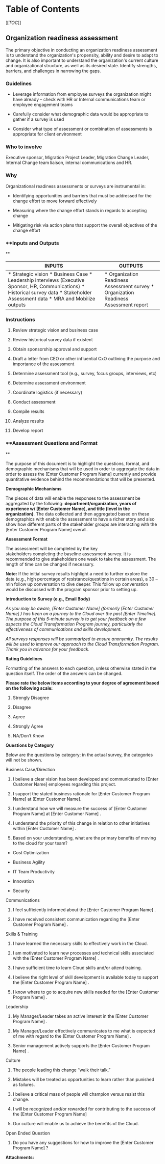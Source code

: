   

  

|    |    |    |    |
| --- | --- | --- | --- |

  

**Table of Contents**
=====================

[[_TOC_]]

**Organization readiness assessment**
-------------------------------------

The primary objective in conducting an organization readiness assessment is to understand the organization's propensity, ability and desire to adapt to change. It is also important to understand the organization's current culture and organizational structure, as well as its desired state. Identify strengths, barriers, and challenges in narrowing the gaps.

### **Guidelines**

*   Leverage information from employee surveys the organization might have already – check with HR or Internal communications team or employee engagement teams
    
*   Carefully consider what demographic data would be appropriate to gather if a survey is used
    
*   Consider what type of assessment or combination of assessments is appropriate for client environment
    

### **Who to involve**

Executive sponsor, Migration Project Leader, Migration Change Leader, Internal Change team liaison, internal communications and HR.

### **Why**

Organizational readiness assessments or surveys are instrumental in:

*   Identifying opportunities and barriers that must be addressed for the change effort to move forward effectively
    
*   Measuring where the change effort stands in regards to accepting change
    
*   Mitigating risk via action plans that support the overall objectives of the change effort
    

### **Inputs and Outputs  
**

  

|   **INPUTS**   |   **OUTPUTS**   |
| --- | --- |
|   *   Strategic vision      *   Business Case      *   Leadership interviews (Executive Sponsor, HR, Communications)      *   Historical survey data      *   Stakeholder Assessment data      *   MRA and Mobilize outputs        |   *   Organization Readiness Assessment survey      *   Organization Readiness Assessment report        |

  

### **Instructions**

1.  Review strategic vision and business case
    
2.  Review historical survey data if existent
    
3.  Obtain sponsorship approval and support
    
4.  Draft a letter from CEO or other influential CxO outlining the purpose and importance of the assessment
    
5.  Determine assessment tool (e.g., survey, focus groups, interviews, etc)
    
6.  Determine assessment environment
    
7.  Coordinate logistics (if necessary)
    
8.  Conduct assessment
    
9.  Compile results
    
10.  Analyze results
    
11.  Develop report
    

  

### **Assessment Questions and Format  
**

The purpose of this document is to highlight the questions, format, and demographic mechanisms that will be used in order to aggregate the data in order to assess the \[Enter Customer Program Name\] currently and provide quantitative evidence behind the recommendations that will be presented.

**Demographic Mechanisms**

The pieces of data will enable the responses to the assessment be aggregated by the following: **department/organization, years of experience w/ \[Enter Customer Name\], and title (level in the organization)**. The data collected and then aggregated based on these demographics with enable the assessment to have a richer story and also show how different parts of the stakeholder groups are interacting with the \[Enter Customer Program Name\] overall.

**Assessment Format**

The assessment will be completed by the key stakeholders completing the baseline assessment survey. It is recommended to give stakeholders one week to take the assessment. The length of time can be changed if necessary. 

**Note:** If the initial survey results highlight a need to further explore the data (e.g., high percentage of resistance/questions in certain areas), a 30 – min follow up conversation to dive deeper. This follow up conversation would be discussed with the program sponsor prior to setting up.  

**Introduction to Survey (e.g., Email Body)**

_As you may be aware, \[Enter Customer Name\] (formerly \[Enter Customer Name\] ) has been on a journey to the Cloud over the past \[Enter Timeline\]. The purpose of this 5-minute survey is to get your feedback on a few aspects the Cloud Transformation Program journey, particularly the effectiveness of communications and skills development._

_All surveys responses will be summarized to ensure anonymity. The results will be used to improve our approach to the Cloud Transformation Program. Thank you in advance for your feedback._

**Rating Guidelines**

Formatting of the answers to each question, unless otherwise stated in the question itself. The order of the answers can be changed.

**Please rate the below items according to your degree of agreement based on the following scale:**

1.  Strongly Disagree
    
2.  Disagree
    
3.  Agree
    
4.  Strongly Agree
    
5.  NA/Don’t Know
    

**Questions by Category**

Below are the questions by category; in the actual survey, the categories will not be shown.

Business Case/Direction

1.  I believe a clear vision has been developed and communicated to \[Enter Customer Name\] employees regarding this project.
    
2.  I support the stated business rationale for \[Enter Customer Program Name\] at \[Enter Customer Name\].
    
3.  I understand how we will measure the success of \[Enter Customer Program Name\] at \[Enter Customer Name\] .
    
4.  I understand the priority of this change in relation to other initiatives within \[Enter Customer Name\] .
    
5.  Based on your understanding, what are the primary benefits of moving to the cloud for your team?
    

*   Cost Optimization
    
*   Business Agility
    
*   IT Team Productivity
    
*   Innovation
    
*   Security
    

Communications

1.  I feel sufficiently informed about the \[Enter Customer Program Name\] .
    
2.  I have received consistent communication regarding the \[Enter Customer Program Name\] .
    

Skills & Training

1.  I have learned the necessary skills to effectively work in the Cloud.
    
2.  I am motivated to learn new processes and technical skills associated with the \[Enter Customer Program Name\] .
    
3.  I have sufficient time to learn Cloud skills and/or attend training.
    
4.  I believe the right level of skill development is available today to support the \[Enter Customer Program Name\] .
    
5.  I know where to go to acquire new skills needed for the \[Enter Customer Program Name\] .
    

Leadership

1.  My Manager/Leader takes an active interest in the \[Enter Customer Program Name\] .
    
2.  My Manager/Leader effectively communicates to me what is expected of me with regard to the \[Enter Customer Program Name\] .
    
3.  Senior management actively supports the \[Enter Customer Program Name\] .
    

Culture

1.  The people leading this change “walk their talk.”
    
2.  Mistakes will be treated as opportunities to learn rather than punished as failures.
    
3.  I believe a critical mass of people will champion versus resist this change.
    
4.  I will be recognized and/or rewarded for contributing to the success of the \[Enter Customer Program Name\]
    
5.  Our culture will enable us to achieve the benefits of the Cloud.
    

Open Ended Question

1.  Do you have any suggestions for how to improve the \[Enter Customer Program Name\] ?

 **Attachments:** 

